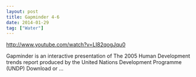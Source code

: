 ```yaml
---
layout: post
title: Gapminder 4-6
date: 2014-01-29
tag: ["Water"]
---
```


http://www.youtube.com/watch?v=LI82qogJqu0  

Gapminder is an interactive presentation of The 2005 Human Development trends report produced by the United Nations Development Programme (UNDP) Download or ...